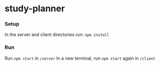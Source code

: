 # study-planner
### Setup
In the server and client directories run: `npm install`
### Run
Run `npm start` in `/server`
In a new terminal, run `npm start` again in `/client`


